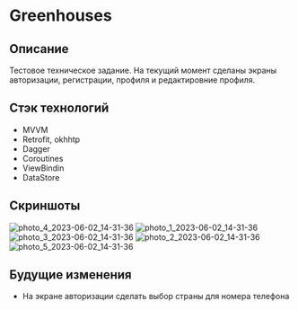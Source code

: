 # Greenhouses

## Описание
Тестовое техническое задание. На текущий момент сделаны экраны авторизации, регистрации, профиля и редактировние профиля.

## Стэк технологий
- MVVM
- Retrofit, okhhtp
- Dagger
- Coroutines
- ViewBindin
- DataStore

## Скриншоты
![photo_4_2023-06-02_14-31-36](https://github.com/GrigoryKharchenko/Greenhouses/assets/96061286/40cb4a24-e945-4de6-aa67-2bcf6db9790a)
![photo_1_2023-06-02_14-31-36](https://github.com/GrigoryKharchenko/Greenhouses/assets/96061286/2fadf482-9e00-4d39-b332-623f21e981ed)
![photo_3_2023-06-02_14-31-36](https://github.com/GrigoryKharchenko/Greenhouses/assets/96061286/950a107c-743f-4904-9d5d-1f110f0b6e0f)
![photo_2_2023-06-02_14-31-36](https://github.com/GrigoryKharchenko/Greenhouses/assets/96061286/1328173f-f262-4d47-be45-4c55a1b322a9)
![photo_5_2023-06-02_14-31-36](https://github.com/GrigoryKharchenko/Greenhouses/assets/96061286/233202ba-8832-4d07-8b72-1f41bd0c417f)

## Будущие изменения
- На экране авторизации сделать выбор страны для номера телефона
